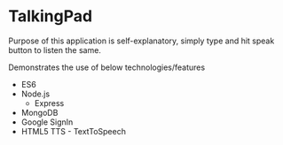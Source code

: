 # TalkingPad

Purpose of this application is self-explanatory, simply type and hit speak button to listen the same. 

Demonstrates the use of below technologies/features
* ES6
* Node.js
    * Express
* MongoDB
* Google SignIn
* HTML5 TTS - TextToSpeech
